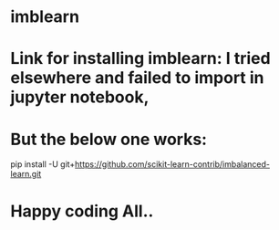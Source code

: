 # imblearn

# Link for installing imblearn: I tried elsewhere and failed to import in jupyter notebook, 
# But the below one works:

 pip install -U git+https://github.com/scikit-learn-contrib/imbalanced-learn.git

# Happy coding All..
